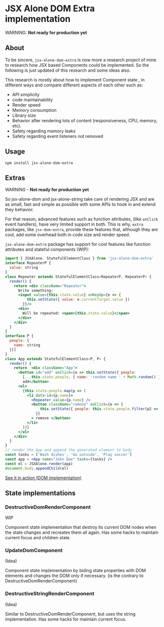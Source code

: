 # JSX Alone DOM Extra implementation

WARNING: **Not ready for production yet**

## About

To be sincere, `jsx-alone-dom-extra` is now more a research project of mine to research how JSX based Components could be implemented. So the following is just updated of this research and some ideas also.

This research is mostly about how to implement Component state , in different ways and compare different aspects of each other  such as:

 * API simplicity
 * code maintainability
 * Render speed
 * Memory consumption
 * Library size
 * Behavior after rendering lots of content (responsiveness, CPU, memory, etc).
 * Safety regarding memory leaks 
 * Safety regarding event listeners not removed
 

## Usage


```
npm install jsx-alone-dom-extra
```

## Extras

WARNING - **Not ready for production yet**

So jsx-alone-dom and jsx-alone-string take care of rendering JSX and are as small, fast and simple as possible with some APIs to hook in and extend they behavior. 

For that reason, advanced features such as function attributes, (like `onClick` event handlers), have very limited support in both. This is why, `extra` packages, like `jsx-dom-extra`, provide these features that, although they are cool, add some overhead both in code size and render speed.

`jsx-alone-dom-extra` package has support for cool features like function attributes and stateful components (WIP):

```jsx
import { JSXAlone, StatefulElementClass } from 'jsx-alone-dom-extra'
interface RepeaterP {
  value: string
}
class Repeater extends StatefulElementClass<RepeaterP, RepeaterP> {
  render() {
    return <div className="Repeater">
      Write something:
      <input value={this.state.value} onKeyUp={e => {
          this.setState({ value: e.currentTarget.value })
        }}/>
      <div>
        Will be repeated: <span>{this.state.value}</span>
      </div>
    </div>    
  }
}
interface P {
  people: {
    name: string
  }[]
}
class App extends StatefulElementClass<P, P> {
  render() {
    return  <div className="App">
      <button id="add" onClick={e => this.setState({ people: 
        [...this.state.people, { name: 'random name ' + Math.random() }] })}>          
        add</button>
      <ul>
        {this.state.people.map(p => (
          <li data-id={p.name}>
            <Repeater value={p.name} />
            <button className="remove" onClick={e => {
                this.setState({ people: this.state.people.filter(p2 => p2.name !== p.name) })
              }}
            > remove </button>
          </li>
        ))}
      </ul>
    </div>    
  }
}
// render the App and append the generated element to body
const tasks = ['Wash dishes', 'Go outside', 'Play soccer']
const app = <App name="John Doe" tasks={tasks} />
const el = JSXAlone.render(app)
document.body.appendChild(el)
```

[See it in action (DOM implementation)](https://cancerberosgx.github.io/jsx-alone/jsx-alone-dom-extra/statefulElementClassTestMain/index-min.html)

## State implementations

### DestructiveDomRenderComponent 

WIP

Component state implementation that destroy its current DOM nodes when the state changes and recreates them all again. Has some hacks to maintain current focus and children state. 

### UpdateDomComponent

(Idea)

Component state implementation by biding state properties with DOM elements and changes the DOM only if necessary. (is the contrary to DestructiveDomRenderComponent)


### DestructiveStringRenderComponent

(Idea)

Similar to DestructiveDomRenderComponent, but uses the string implementation. Has some hacks for maintain current focus. 
